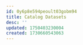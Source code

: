 ```yaml
---
id: 0y6p8e594peoult03gobm94
title: Catalog Datasets
desc: ''
updated: 1750403230004
created: 1730660543063
---
```


